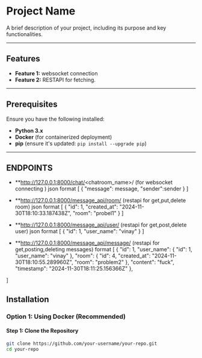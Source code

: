 # Project Name

A brief description of your project, including its purpose and key functionalities.

---

## Features

- **Feature 1:** websocket connection
- **Feature 2:** RESTAPI for fetching.


---

## Prerequisites

Ensure you have the following installed:

- **Python 3.x**
- **Docker** (for containerized deployment)
- **pip** (ensure it's updated: `pip install --upgrade pip`)

---
## ENDPOINTS
- **http://127.0.0.1:8000/chat/<chatroom_name>/  (for websocket connecting )
json format 
[
{
    "message": message,  "sender":sender
    }
]

- **http://127.0.0.1:8000/message_api/room/  (restapi for get,put,delete room)
json format 
[
    {
        "id": 1,
        "created_at": "2024-11-30T18:10:33.187438Z",
        "room": "probel1"
    }
]

- **http://127.0.0.1:8000/message_api/user/ (restapi for get,post,delete user)
 json format 
[
    {
        "id": 1,
        "user_name": "vinay"
    }
]


- **http://127.0.0.1:8000/message_api/message/  (restapi for get,posting,deleting messages)
 format [
    {
        "id": 1,
        "user_name": {
            "id": 1,
            "user_name": "vinay"
        },
        "room": {
            "id": 4,
            "created_at": "2024-11-30T18:10:55.289960Z",
            "room": "problem2"
        },
        "content": "fuck",
        "timestamp": "2024-11-30T18:11:25.156366Z"
    },
   
]


## Installation

### **Option 1: Using Docker (Recommended)**

#### Step 1: Clone the Repository
```bash
git clone https://github.com/your-username/your-repo.git
cd your-repo
